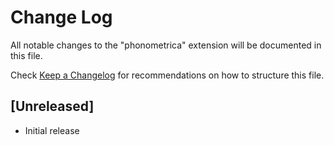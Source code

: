 # Change Log

All notable changes to the "phonometrica" extension will be documented in this file.

Check [Keep a Changelog](http://keepachangelog.com/) for recommendations on how to structure this file.

## [Unreleased]

- Initial release